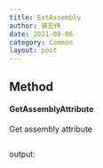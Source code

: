 ```yaml
---
title: ExtAssembly
author: 骆宏伟
date: 2021-08-06
category: Common
layout: post
---
```


## Method

#### GetAssemblyAttribute
Get assembly attribute
```

```
output:
```
```